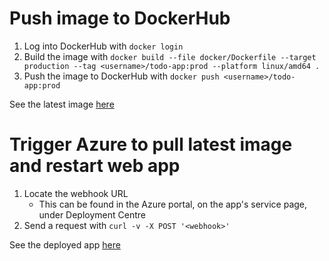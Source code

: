 # Push image to DockerHub

1. Log into DockerHub with `docker login`
2. Build the image with `docker build --file docker/Dockerfile --target production --tag <username>/todo-app:prod --platform linux/amd64 .`
3. Push the image to DockerHub with `docker push <username>/todo-app:prod`

See the latest image [here](https://hub.docker.com/repository/docker/nancysingleton036/todo-app/general)

# Trigger Azure to pull latest image and restart web app

1. Locate the webhook URL
   - This can be found in the Azure portal, on the app's service page, under Deployment Centre
2. Send a request with `curl -v -X POST '<webhook>'`

See the deployed app [here](https://2024-09-15-nansin-todo-app.azurewebsites.net/)
